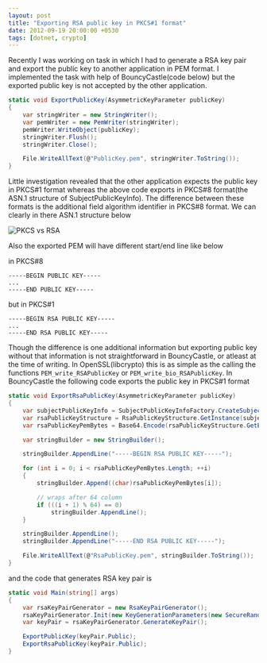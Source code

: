 ```yaml
---
layout: post
title: "Exporting RSA public key in PKCS#1 format"
date: 2012-09-19 20:00:00 +0530
tags: [dotnet, crypto]
---
```

Recently I was working on task in which I had to generate a RSA key pair and export the public key to another application in PEM format. I implemented the task with help of BouncyCastle(code below) but the exported public key is not accepted by the other application.
```c#
static void ExportPublicKey(AsymmetricKeyParameter publicKey)
{
    var stringWriter = new StringWriter();
    var pemWriter = new PemWriter(stringWriter);
    pemWriter.WriteObject(publicKey);
    stringWriter.Flush();
    stringWriter.Close();

    File.WriteAllText(@"PublicKey.pem", stringWriter.ToString());
}
```
Little investigation revealed that the other application expects the public key in PKCS#1 format whereas the above code exports in PKCS#8 format(the ASN.1 structure of SubjectPublicKeyInfo). The difference between these formats is the additional field algorithm identifier in PKCS#8 format. We can clearly in there ASN.1 structure below

![PKCS vs RSA](/assets/pkcs-public-key-vs-rsa-public-key.png)

Also the exported PEM will have different start/end line like below

in PKCS#8

```
-----BEGIN PUBLIC KEY-----
...
-----END PUBLIC KEY-----
```

but in PKCS#1

```
-----BEGIN RSA PUBLIC KEY-----
...
-----END RSA PUBLIC KEY-----
```

Though the difference is one additional information but exporting public key without that information is not straightforward in BouncyCastle, or atleast at the time of writing. In OpenSSL(libcrypto) this is as simple as the calling the functions `PEM_write_RSAPublicKey` or `PEM_write_bio_RSAPublicKey`. In BouncyCastle the following code exports the public key in PKCS#1 format
```c#
static void ExportRsaPublicKey(AsymmetricKeyParameter publicKey)
{
    var subjectPublicKeyInfo = SubjectPublicKeyInfoFactory.CreateSubjectPublicKeyInfo(publicKey);
    var rsaPublicKeyStructure = RsaPublicKeyStructure.GetInstance(subjectPublicKeyInfo.GetPublicKey());
    var rsaPublicKeyPemBytes = Base64.Encode(rsaPublicKeyStructure.GetEncoded());

    var stringBuilder = new StringBuilder();

    stringBuilder.AppendLine("-----BEGIN RSA PUBLIC KEY-----");

    for (int i = 0; i < rsaPublicKeyPemBytes.Length; ++i)
    {
        stringBuilder.Append((char)rsaPublicKeyPemBytes[i]);

        // wraps after 64 column
        if (((i + 1) % 64) == 0)
            stringBuilder.AppendLine();
    }

    stringBuilder.AppendLine();
    stringBuilder.AppendLine("-----END RSA PUBLIC KEY-----");

    File.WriteAllText(@"RsaPublicKey.pem", stringBuilder.ToString());
}
```

and the code that generates RSA key pair is

```c#
static void Main(string[] args)
{
    var rsaKeyPairGenerator = new RsaKeyPairGenerator();
    rsaKeyPairGenerator.Init(new KeyGenerationParameters(new SecureRandom(), 2048));
    var keyPair = rsaKeyPairGenerator.GenerateKeyPair();

    ExportPublicKey(keyPair.Public);
    ExportRsaPublicKey(keyPair.Public);
}
```